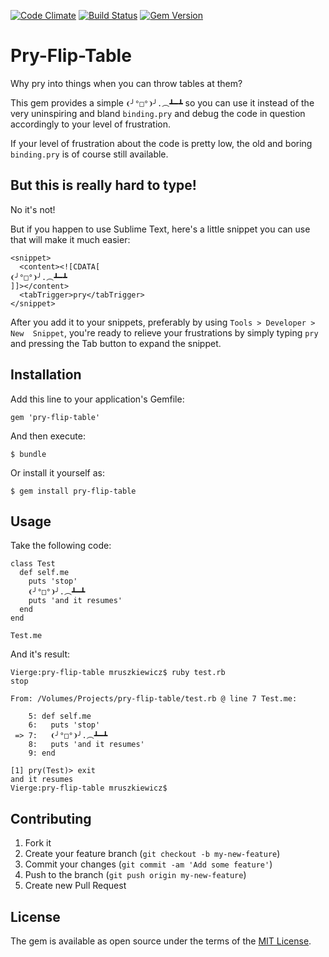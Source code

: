 [![Code Climate](https://codeclimate.com/github/marcinruszkiewicz/pry-flip-table/badges/gpa.svg)](https://codeclimate.com/github/marcinruszkiewicz/pry-flip-table)
[![Build Status](https://travis-ci.org/marcinruszkiewicz/pry-flip-table.svg?branch=master)](https://travis-ci.org/marcinruszkiewicz/pry-flip-table)
[![Gem Version](https://badge.fury.io/rb/pry-flip-table.svg)](https://badge.fury.io/rb/pry-flip-table)

# Pry-Flip-Table

Why pry into things when you can throw tables at them? 

This gem provides a simple `❨╯°□°❩╯.︵┻━┻` so you can use it instead 
of the very uninspiring and bland `binding.pry` and debug the code 
in question accordingly to your level of frustration.

If your level of frustration about the code is pretty low, the old and boring
`binding.pry` is of course still available.

## But this is really hard to type!

No it's not!

But if you happen to use Sublime Text, here's a little snippet you can use 
that will make it much easier:

```
<snippet>
  <content><![CDATA[
❨╯°□°❩╯.︵┻━┻
]]></content>
  <tabTrigger>pry</tabTrigger>
</snippet>
```

After you add it to your snippets, preferably by using `Tools > Developer > New 
Snippet`, you're ready to relieve your frustrations by simply typing `pry` and 
pressing the Tab button to expand the snippet.

## Installation

Add this line to your application's Gemfile:

    gem 'pry-flip-table'

And then execute:

    $ bundle

Or install it yourself as:

    $ gem install pry-flip-table

## Usage

Take the following code:

```
class Test
  def self.me
    puts 'stop'
    ❨╯°□°❩╯.︵┻━┻
    puts 'and it resumes'
  end
end

Test.me
```

And it's result:

```
Vierge:pry-flip-table mruszkiewicz$ ruby test.rb 
stop

From: /Volumes/Projects/pry-flip-table/test.rb @ line 7 Test.me:

    5: def self.me
    6:   puts 'stop'
 => 7:   ❨╯°□°❩╯.︵┻━┻
    8:   puts 'and it resumes'
    9: end

[1] pry(Test)> exit
and it resumes
Vierge:pry-flip-table mruszkiewicz$
```

## Contributing

1. Fork it
2. Create your feature branch (`git checkout -b my-new-feature`)
3. Commit your changes (`git commit -am 'Add some feature'`)
4. Push to the branch (`git push origin my-new-feature`)
5. Create new Pull Request

## License
The gem is available as open source under the terms of the [MIT License](http://opensource.org/licenses/MIT).
